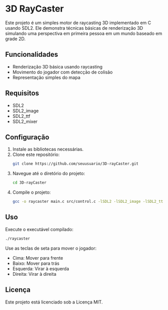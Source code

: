 # 3D RayCaster

Este projeto é um simples motor de raycasting 3D implementado em C usando SDL2. Ele demonstra técnicas básicas de renderização 3D simulando uma perspectiva em primeira pessoa em um mundo baseado em grade 2D.

## Funcionalidades

- Renderização 3D básica usando raycasting
- Movimento do jogador com detecção de colisão
- Representação simples do mapa

## Requisitos

- SDL2
- SDL2_image
- SDL2_ttf
- SDL2_mixer

## Configuração

1. Instale as bibliotecas necessárias.
2. Clone este repositório:
    ```sh
    git clone https://github.com/seuusuario/3D-rayCaster.git
    ```
3. Navegue até o diretório do projeto:
    ```sh
    cd 3D-rayCaster
    ```
4. Compile o projeto:
    ```sh
    gcc -o raycaster main.c src/control.c -lSDL2 -lSDL2_image -lSDL2_ttf -lSDL2_mixer -lm
    ```

## Uso

Execute o executável compilado:
```sh
./raycaster
```

Use as teclas de seta para mover o jogador:
- Cima: Mover para frente
- Baixo: Mover para trás
- Esquerda: Virar à esquerda
- Direita: Virar à direita

## Licença

Este projeto está licenciado sob a Licença MIT.